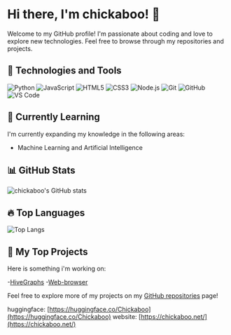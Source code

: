 # Hi there, I'm chickaboo! 👋

Welcome to my GitHub profile! I'm passionate about coding and love to explore new technologies. Feel free to browse through my repositories and projects.

## 🚀 Technologies and Tools

![Python](https://img.shields.io/badge/-Python-3776AB?style=for-the-badge&logo=python&logoColor=white)
![JavaScript](https://img.shields.io/badge/-JavaScript-F7DF1E?style=for-the-badge&logo=javascript&logoColor=black)
![HTML5](https://img.shields.io/badge/-HTML5-E34F26?style=for-the-badge&logo=html5&logoColor=white)
![CSS3](https://img.shields.io/badge/-CSS3-1572B6?style=for-the-badge&logo=css3&logoColor=white)
![Node.js](https://img.shields.io/badge/-Node.js-339933?style=for-the-badge&logo=node.js&logoColor=white)
![Git](https://img.shields.io/badge/-Git-F05032?style=for-the-badge&logo=git&logoColor=white)
![GitHub](https://img.shields.io/badge/-GitHub-181717?style=for-the-badge&logo=github&logoColor=white)
![VS Code](https://img.shields.io/badge/-VS%20Code-007ACC?style=for-the-badge&logo=visual-studio-code&logoColor=white)

## 🌱 Currently Learning

I'm currently expanding my knowledge in the following areas:

- Machine Learning and Artificial Intelligence

## 📊 GitHub Stats

![chickaboo's GitHub stats](https://github-readme-stats.vercel.app/api?username=chickaboo&show_icons=true&theme=dracula)

## 🔥 Top Languages

![Top Langs](https://github-readme-stats.vercel.app/api/top-langs/?username=chickaboo&layout=compact&theme=dracula)

## 🚀 My Top Projects

Here is something i'm working on:

-[HiveGraphs](https://github.com/Chickaboo/HiveGraphs)
-[Web-browser](https://github.com/chickaboo/web-browser)

Feel free to explore more of my projects on my [GitHub repositories](https://github.com/chickaboo?tab=repositories) page!

huggingface: [https://huggingface.co/Chickaboo](https://huggingface.co/Chickaboo)
website: [https://chickaboo.net/](https://chickaboo.net/)

